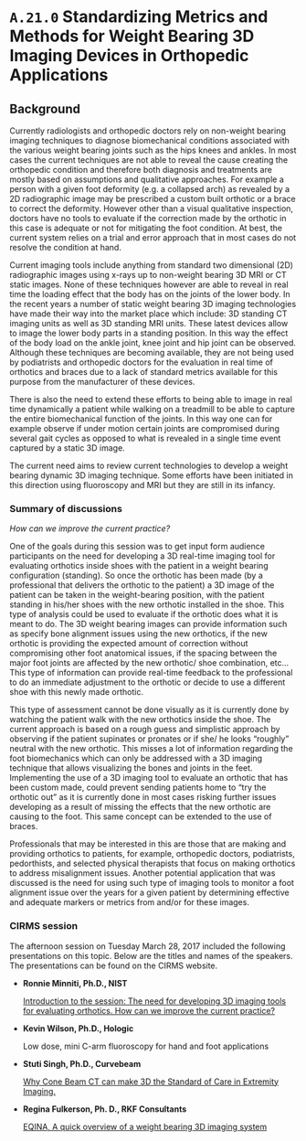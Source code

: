 # `A.21.0` Standardizing Metrics and Methods for Weight Bearing 3D Imaging Devices in Orthopedic Applications

## Background

Currently radiologists and orthopedic doctors rely on non-weight bearing imaging
techniques to diagnose biomechanical conditions associated with the various
weight bearing joints such as the hips knees and ankles. In most cases the
current techniques are not able to reveal the cause creating the orthopedic
condition and therefore both diagnosis and treatments are mostly based on
assumptions and qualitative approaches. For example a person with a given foot
deformity (e.g. a collapsed arch) as revealed by a 2D radiographic image may be
prescribed a custom built orthotic or a brace to correct the deformity. However
other than a visual qualitative inspection, doctors have no tools to evaluate if
the correction made by the orthotic in this case is adequate or not for
mitigating the foot condition. At best, the current system relies on a trial and
error approach that in most cases do not resolve the condition at hand.

Current imaging tools include anything from standard two dimensional (2D)
radiographic images using x-rays up to non-weight bearing 3D MRI or CT static
images. None of these techniques however are able to reveal in real time the
loading effect that the body has on the joints of the lower body. In the recent
years a number of static weight bearing 3D imaging technologies have made their
way into the market place which include: 3D standing CT imaging units as well as
3D standing MRI units. These latest devices allow to image the lower body parts
in a standing position. In this way the effect of the body load on the ankle
joint, knee joint and hip joint can be observed. Although these techniques are
becoming available, they are not being used by podiatrists and orthopedic
doctors for the evaluation in real time of orthotics and braces due to a lack of
standard metrics available for this purpose from the manufacturer of these
devices.

There is also the need to extend these efforts to being able to image in real
time dynamically a patient while walking on a treadmill to be able to capture
the entire biomechanical function of the joints. In this way one can for example
observe if under motion certain joints are compromised during several gait
cycles as opposed to what is revealed in a single time event captured by a
static 3D image.

The current need aims to review current technologies to develop a weight bearing
dynamic 3D imaging technique. Some efforts have been initiated in this direction
using fluoroscopy and MRI but they are still in its infancy.

### Summary of discussions

*How can we improve the current practice?*

One of the goals during this session was to get input form audience participants
on the need for developing a 3D real-time imaging tool for evaluating orthotics
inside shoes with the patient in a weight bearing configuration (standing). So
once the orthotic has been made (by a professional that delivers the orthotic to
the patient) a 3D image of the patient can be taken in the weight-bearing
position, with the patient standing in his/her shoes with the new orthotic
installed in the shoe. This type of analysis could be used to evaluate if the
orthotic does what it is meant to do. The 3D weight bearing images can provide
information such as specify bone alignment issues using the new orthotics, if
the new orthotic is providing the expected amount of correction without
compromising other foot anatomical issues, if the spacing between the major foot
joints are affected by the new orthotic/ shoe combination, etc… This type of
information can provide real-time feedback to the professional to do an
immediate adjustment to the orthotic or decide to use a different shoe with this
newly made orthotic.

This type of assessment cannot be done visually as it is currently done by
watching the patient walk with the new orthotics inside the shoe. The current
approach is based on a rough guess and simplistic approach by observing if the
patient supinates or pronates or if she/ he looks “roughly” neutral with the new
orthotic. This misses a lot of information regarding the foot biomechanics which
can only be addressed with a 3D imaging technique that allows visualizing the
bones and joints in the feet. Implementing the use of a 3D imaging tool to
evaluate an orthotic that has been custom made, could prevent sending patients
home to “try the orthotic out” as it is currently done in most cases risking
further issues developing as a result of missing the effects that the new
orthotic are causing to the foot. This same concept can be extended to the use
of braces.

Professionals that may be interested in this are those that are making and
providing orthotics to patients, for example, orthopedic doctors, podiatrists,
pedorthists, and selected physical therapists that focus on making orthotics to
address misalignment issues. Another potential application that was discussed is
the need for using such type of imaging tools to monitor a foot alignment issue
over the years for a given patient by determining effective and adequate markers
or metrics from and/or for these images.

### CIRMS session

The afternoon session on Tuesday March 28, 2017 included the following
presentations on this topic. Below are the titles and names of the speakers. The
presentations can be found on the CIRMS website.

- **Ronnie Minniti, Ph.D., NIST**

    [Introduction to the session: The need for developing 3D imaging tools for
evaluating orthotics. How can we improve the current practice?](http://cirms.org/pdf/cirms2017/MWG-Session-III-Minniti-Fulkerson-Culberson-20170413.pdf)

- **Kevin Wilson, Ph.D., Hologic**

    Low dose, mini C-arm fluoroscopy for hand and foot applications

- **Stuti Singh, Ph.D., Curvebeam**

    [Why Cone Beam CT can make 3D the Standard of Care in Extremity Imaging.](http://cirms.org/pdf/cirms2017/MWG-Session-III-Stuti-Singh-Rev-20170404.pdf)

- **Regina Fulkerson, Ph. D., RKF Consultants**

    [EQINA, A quick overview of a weight bearing 3D imaging system](http://cirms.org/pdf/cirms2017/MWG-Session-III-Fulkerson-Regina-Rev-20170404.pdf)


